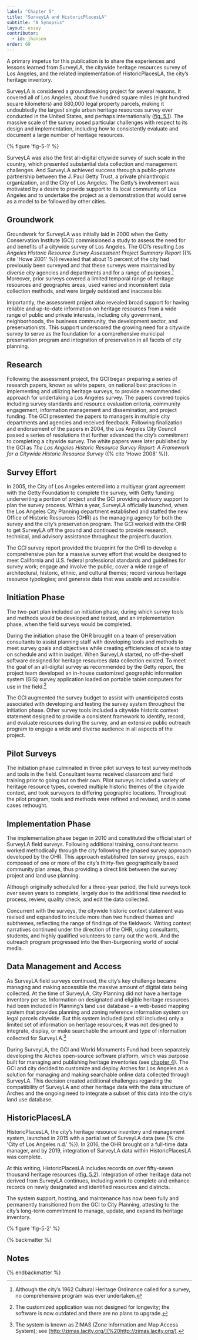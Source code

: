 ```yaml
---
label: "Chapter 5"
title: "SurveyLA and HistoricPlacesLA"
subtitle: "A Synopsis" 
layout: essay
contributor:
  - id: jhansen
order: 60
---
```


A primary impetus for this publication is to share the experiences and lessons learned from SurveyLA, the citywide heritage resources survey of Los Angeles, and the related implementation of HistoricPlacesLA, the city’s heritage inventory.

SurveyLA is considered a groundbreaking project for several reasons. It covered all of Los Angeles, about five hundred square miles (eight hundred square kilometers) and 880,000 legal property parcels, making it undoubtedly the largest single urban heritage resources survey ever conducted in the United States, and perhaps internationally ([fig. 5.1](#fig-5-1)). The massive scale of the survey posed particular challenges with respect to its design and implementation, including how to consistently evaluate and document a large number of heritage resources.

{% figure 'fig-5-1' %}

SurveyLA was also the first all-digital citywide survey of such scale in the country, which presented substantial data collection and management challenges. And SurveyLA achieved success through a public-private partnership between the J. Paul Getty Trust, a private philanthropic organization, and the City of Los Angeles. The Getty’s involvement was motivated by a desire to provide support to its local community of Los Angeles and to undertake the project as a demonstration that would serve as a model to be followed by other cities.

## Groundwork

Groundwork for SurveyLA was initially laid in 2000 when the Getty Conservation Institute (GCI) commissioned a study to assess the need for and benefits of a citywide survey of Los Angeles. The GCI’s resulting *Los Angeles Historic Resource Survey Assessment Project Summary Report* ({% cite 'Howe 2001' %}) revealed that about 15 percent of the city had previously been surveyed and that these surveys were maintained by diverse city agencies and departments and for a range of purposes.[^1] Moreover, prior surveys covered a limited temporal range of heritage resources and geographic areas, used varied and inconsistent data collection methods, and were largely outdated and inaccessible.

Importantly, the assessment project also revealed broad support for having reliable and up-to-date information on heritage resources from a wide range of public and private interests, including city government, neighborhoods, the business community, the development sector, and preservationists. This support underscored the growing need for a citywide survey to serve as the foundation for a comprehensive municipal preservation program and integration of preservation in all facets of city planning.

## Research

Following the assessment project, the GCI began preparing a series of research papers, known as white papers, on national best practices in implementing and utilizing heritage surveys, to provide a recommended approach for undertaking a Los Angeles survey. The papers covered topics including survey standards and resource evaluation criteria, community engagement, information management and dissemination, and project funding. The GCI presented the papers to managers in multiple city departments and agencies and received feedback. Following finalization and endorsement of the papers in 2004, the Los Angeles City Council passed a series of resolutions that further advanced the city’s commitment to completing a citywide survey. The white papers were later published by the GCI as *The Los Angeles Historic Resource Survey Report: A Framework for a Citywide Historic Resource Survey* ({% cite 'Howe 2008' %}).

## Survey Effort

In 2005, the City of Los Angeles entered into a multiyear grant agreement with the Getty Foundation to complete the survey, with Getty funding underwriting a portion of project and the GCI providing advisory support to plan the survey process. Within a year, SurveyLA officially launched, when the Los Angeles City Planning department established and staffed the new Office of Historic Resources (OHR) as the managing agency for both the survey and the city’s preservation program. The GCI worked with the OHR to get SurveyLA off the ground and continued to provide research, technical, and advisory assistance throughout the project’s duration.

The GCI survey report provided the blueprint for the OHR to develop a comprehensive plan for a massive survey effort that would be designed to meet California and U.S. federal professional standards and guidelines for survey work; engage and involve the public; cover a wide range of architectural, historic, ethnic, and cultural themes; record various heritage resource typologies; and generate data that was usable and accessible.

## Initiation Phase

The two-part plan included an initiation phase, during which survey tools and methods would be developed and tested, and an implementation phase, when the field surveys would be completed.

During the initiation phase the OHR brought on a team of preservation consultants to assist planning staff with developing tools and methods to meet survey goals and objectives while creating efficiencies of scale to stay on schedule and within budget. When SurveyLA started, no off-the-shelf software designed for heritage resources data collection existed. To meet the goal of an all-digital survey as recommended by the Getty report, the project team developed an in-house customized geographic information system (GIS) survey application loaded on portable tablet computers for use in the field.[^2]

The GCI augmented the survey budget to assist with unanticipated costs associated with developing and testing the survey system throughout the initiation phase. Other survey tools included a citywide historic context statement designed to provide a consistent framework to identify, record, and evaluate resources during the survey, and an extensive public outreach program to engage a wide and diverse audience in all aspects of the project.

## Pilot Surveys

The initiation phase culminated in three pilot surveys to test survey methods and tools in the field. Consultant teams received classroom and field training prior to going out on their own. Pilot surveys included a variety of heritage resource types, covered multiple historic themes of the citywide context, and took surveyors to differing geographic locations. Throughout the pilot program, tools and methods were refined and revised, and in some cases rethought.

## Implementation Phase

The implementation phase began in 2010 and constituted the official start of SurveyLA field surveys. Following additional training, consultant teams worked methodically through the city following the phased survey approach developed by the OHR. This approach established ten survey groups, each composed of one or more of the city’s thirty-five geographically based community plan areas, thus providing a direct link between the survey project and land use planning.

Although originally scheduled for a three-year period, the field surveys took over seven years to complete, largely due to the additional time needed to process, review, quality check, and edit the data collected.

Concurrent with the surveys, the citywide historic context statement was revised and expanded to include more than two hundred themes and subthemes, reflecting the range of findings of the fieldwork. Writing context narratives continued under the direction of the OHR, using consultants, students, and highly qualified volunteers to carry out the work. And the outreach program progressed into the then-burgeoning world of social media.

## Data Management and Access

As SurveyLA field surveys continued, the city’s key challenge became managing and making accessible the massive amount of digital data being collected. At the time of SurveyLA, City Planning did not have a heritage inventory per se. Information on designated and eligible heritage resources had been included in Planning’s land use database – a web-based mapping system that provides planning and zoning reference information system on legal parcels citywide. But this system included (and still includes) only a limited set of information on heritage resources; it was not designed to integrate, display, or make searchable the amount and type of information collected for SurveyLA.[^3]

During SurveyLA, the GCI and World Monuments Fund had been separately developing the Arches open-source software platform, which was purpose built for managing and publishing heritage inventories (see [chapter 4](/part-1/chapter-4/)). The GCI and city decided to customize and deploy Arches for Los Angeles as a solution for managing and making searchable online data collected through SurveyLA. This decision created additional challenges regarding the compatibility of SurveyLA and other heritage data with the data structure of Arches and the ongoing need to integrate a subset of this data into the city’s land use database.

## HistoricPlacesLA

HistoricPlacesLA, the city’s heritage resource inventory and management system, launched in 2015 with a partial set of SurveyLA data (see {% cite 'City of Los Angeles n.d.' %}). In 2016, the OHR brought on a full-time data manager, and by 2019, integration of SurveyLA data within HistoricPlacesLA was complete.

At this writing, HistoricPlacesLA includes records on over fifty-seven thousand heritage resources ([fig. 5.2](#fig-5-2)). Integration of other heritage data not derived from SurveyLA continues, including work to complete and enhance records on newly designated and identified resources and districts.

The system support, hosting, and maintenance has now been fully and permanently transitioned from the GCI to City Planning, attesting to the city’s long-term commitment to manage, update, and expand its heritage inventory.

{% figure 'fig-5-2' %}

{% backmatter %}

## Notes 

{% endbackmatter %}

[^1]: Although the city’s 1962 Cultural Heritage Ordinance called for a survey, no comprehensive program was ever undertaken.

[^2]: The customized application was not designed for longevity; the software is now outdated and there are no plans to upgrade.

[^3]: The system is known as ZIMAS (Zone Information and Map Access System); see [http://zimas.lacity.org/](%20http://zimas.lacity.org/).
